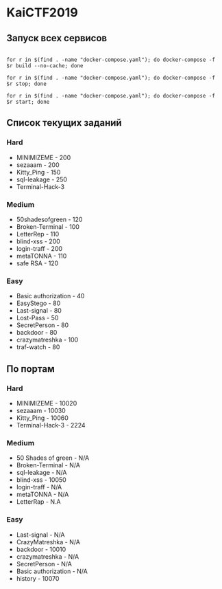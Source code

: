 # KaiCTF2019

## Запуск всех сервисов

<code bash>
for r in $(find . -name "docker-compose.yaml"); do docker-compose -f $r build --no-cache; done
</code>


<code bash>
for r in $(find . -name "docker-compose.yaml"); do docker-compose -f $r stop; done
</code>


<code bash>
for r in $(find . -name "docker-compose.yaml"); do docker-compose -f $r start; done</code>

## Список текущих заданий

### Hard
- MINIMIZEME - 200
- sezaaam - 200
- Kitty_Ping - 150
- sql-leakage - 250
- Terminal-Hack-3


### Medium
- 50shadesofgreen - 120
- Broken-Terminal - 100
- LetterRep - 110
- blind-xss - 200
- login-traff - 200
- metaTONNA - 110
- safe RSA - 120



### Easy
- Basic authorization - 40
- EasyStego - 80
- Last-signal - 80
- Lost-Pass - 50
- SecretPerson - 80
- backdoor - 80
- crazymatreshka - 100
- traf-watch - 80


## По портам


### Hard
- MINIMIZEME - 10020
- sezaaam - 10030
- Kitty_Ping - 10060
- Terminal-Hack-3 - 2224


### Medium
- 50 Shades of green - N/A
- Broken-Terminal - N/A
- sql-leakage -  N/A
- blind-xss - 10050
- login-traff - N/A
- metaTONNA - N/A
- LetterRap - N.A



### Easy
- Last-signal - N/A
- CrazyMatreshka - N/A
- backdoor - 10010
- crazymatreshka - N/A
- SecretPerson - N/A
- Basic authorization - N/A
- history - 10070
